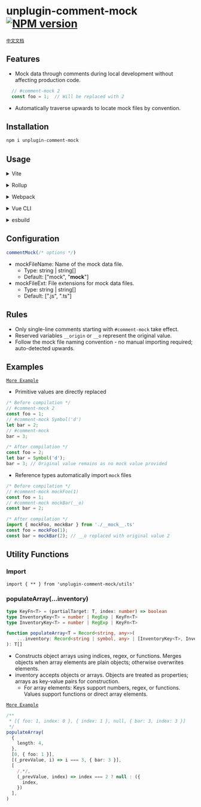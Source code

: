 # unplugin-comment-mock [![NPM version](https://img.shields.io/npm/v/unplugin-comment-mock?color=a1b858&label=)](https://www.npmjs.com/package/unplugin-comment-mock)

[`中文文档`](./README_zh.md)

## Features

- Mock data through comments during local development without affecting production code.

```ts
  // #comment-mock 2 
  const foo = 1;  // Will be replaced with 2
```

- Automatically traverse upwards to locate mock files by convention.

## Installation

```bash
npm i unplugin-comment-mock
```

## Usage

<details>
<summary>Vite</summary><br>

```ts
// vite.config.ts
import commentMock from 'unplugin-comment-mock/vite'

export default defineConfig({
  plugins: [
    commentMock({ /* options */ }),
  ],
})
```

Example: [`playground/`](./playground/)

<br></details>

<details>
<summary>Rollup</summary><br>

```ts
// rollup.config.js
import commentMock from 'unplugin-comment-mock/rollup'

export default {
  plugins: [
    commentMock({ /* options */ }),
  ],
}
```

<br></details>

<details>
<summary>Webpack</summary><br>

```ts
// webpack.config.js
module.exports = {
  /* ... */
  plugins: [
    require('unplugin-comment-mock/webpack')({ /* options */ })
  ]
}
```

<br></details>

<details>
<summary>Vue CLI</summary><br>

```ts
// vue.config.js
module.exports = {
  configureWebpack: {
    plugins: [
      require('unplugin-comment-mock/webpack')({ /* options */ }),
    ],
  },
}
```

<br></details>

<details>
<summary>esbuild</summary><br>

```ts
// esbuild.config.js
import { build } from 'esbuild'
import Starter from 'unplugin-comment-mock/esbuild'

build({
  plugins: [Starter()],
})
```

<br></details>

## Configuration

```ts
commentMock(/* options */)
```

- mockFileName: Name of the mock data file.
    - Type: string | string[]
    - Default: ["mock", "__mock__"]
- mockFileExt: File extensions for mock data files.
    - Type: string | string[]
    - Default: [".js", ".ts"]

## Rules

- Only single-line comments starting with `#comment-mock` take effect.
- Reserved variables `__origin` or `__o` represent the original value.
- Follow the mock file naming convention - no manual importing required; auto-detected upwards.

## Examples

[`More Example`](./test/transform/transform.test.ts)

- Primitive values are directly replaced

```ts
/* Before compilation */
// #comment-mock 2
const foo = 1;
// #comment-mock Symbol('d')
let bar = 2;
// #comment-mock
bar = 3;

/* After compilation */
const foo = 2;
let bar = Symbol('d');
bar = 3; // Original value remains as no mock value provided
```

- Reference types automatically import `mock` files

```ts
/* Before compilation */
// #comment-mock mockFoo(1)
const foo = 1;
// #comment-mock mockBar(__o)
const bar = 2;

/* After compilation */
import { mockFoo, mockBar } from './__mock__.ts'
const foo = mockFoo(1);
const bar = mockBar(2); // __o replaced with original value 2
```

## Utility Functions

### Import

`import { ** } from 'unplugin-comment-mock/utils'`

### populateArray(...inventory)

```ts
type KeyFn<T> = (partialTarget: T, index: number) => boolean
type InventoryKey<T> = number | RegExp | KeyFn<T>
type InventoryKey<T> = number | RegExp | KeyFn<T>

function populateArray<T = Record<string, any>>(
    ...inventory: Record<string | symbol, any> | [InventoryKey<T>, InventoryValue<T>][],
): T[]
```

- Constructs object arrays using indices, regex, or functions. Merges objects when array elements are plain objects;
  otherwise overwrites elements.
- inventory accepts objects or arrays. Objects are treated as properties; arrays as key-value pairs for construction.
    - For array elements: Keys support numbers, regex, or functions. Values support functions or direct array elements.

[`More Example`](./test/utils.test.ts)

```ts
/**
 * [{ foo: 1, index: 0 }, { index: 1 }, null, { bar: 3, index: 3 }]
 */
populateArray(
  {
    length: 4,
  },
  [0, { foo: 1 }],
  [(_prevValue, i) => i === 3, { bar: 3 }],
  [
    /.*/,
    (_prevValue, index) => index === 2 ? null : ({
      index,
    })
  ],
)
```
